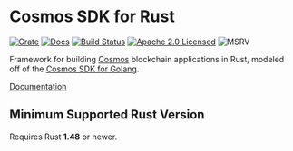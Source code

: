 # Cosmos SDK for Rust

[![Crate][crate-image]][crate-link]
[![Docs][docs-image]][docs-link]
[![Build Status][build-image]][build-link]
[![Apache 2.0 Licensed][license-image]][license-link]
![MSRV][rustc-image]

Framework for building [Cosmos] blockchain applications in Rust, modeled off
of the [Cosmos SDK for Golang].

[Documentation][docs-link]

## Minimum Supported Rust Version

Requires Rust **1.48** or newer.

[//]: # "badges"
[crate-image]: https://img.shields.io/crates/v/cosmos_sdk.svg?logo=rust
[crate-link]: https://crates.io/crates/cosmos_sdk
[docs-image]: https://docs.rs/cosmos_sdk/badge.svg
[docs-link]: https://docs.rs/cosmos_sdk/
[build-image]: https://github.com/cosmos/cosmos-rust/workflows/cosmos-sdk-rs/badge.svg
[build-link]: https://github.com/cosmos/cosmos-rust/actions/workflows/cosmos-sdk-rs.yml
[license-image]: https://img.shields.io/badge/license-Apache2.0-blue.svg
[license-link]: https://github.com/cosmos/cosmos-rust/blob/master/LICENSE
[rustc-image]: https://img.shields.io/badge/rustc-1.48+-blue.svg

[//]: # "general links"
[Cosmos]: https://cosmos.network/
[Cosmos SDK for Golang]: https://github.com/cosmos/cosmos-sdk
